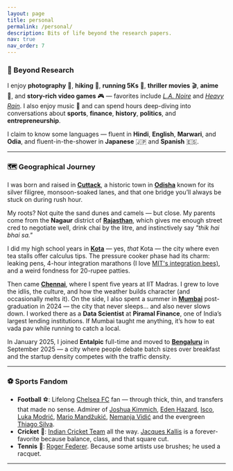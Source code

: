 ```yaml
---
layout: page
title: personal
permalink: /personal/
description: Bits of life beyond the research papers.
nav: true
nav_order: 7
---
```


### 🎨 Beyond Research

I enjoy **photography** 📸, **hiking** 🥾, **running 5Ks** 🏃, **thriller movies** 🎬, **anime** 🎌, and **story-rich video games** 🎮 — favorites include [*L.A. Noire*](https://en.wikipedia.org/wiki/L.A._Noire) and [*Heavy Rain*](https://en.wikipedia.org/wiki/Heavy_Rain). I also enjoy music 🎵 and can spend hours deep-diving into conversations about **sports**, **finance**, **history**, **politics**, and **entrepreneurship**.

I claim to know some languages — fluent in **Hindi**, **English**, **Marwari**, and **Odia**, and fluent-in-the-shower in **Japanese** 🇯🇵 and **Spanish** 🇪🇸.

---

### 🗺️ Geographical Journey

I was born and raised in [**Cuttack**](https://share.google/t5Ry9TdYWufxIpPTW), a historic town in [**Odisha**](https://share.google/oCfWh8Y6G0fGNOGIo) known for its silver filigree, monsoon-soaked lanes, and that one bridge you’ll always be stuck on during rush hour.

My roots? Not quite the sand dunes and camels — but close. My parents come from the **Nagaur** district of [**Rajasthan**](https://share.google/XtD3uod0zHPvA77x6), which gives me enough street cred to negotiate well, drink chai by the litre, and instinctively say *"thik hai bhai sa."*

I did my high school years in [**Kota**](https://share.google/41je8terygMzOoRyN) — yes, *that* Kota — the city where even tea stalls offer calculus tips. The pressure cooker phase had its charm: leaking pens, 4-hour integration marathons (I love [MIT's integration bees)](https://math.mit.edu/~yyao1/integrationbee.html), and a weird fondness for 20-rupee patties.

Then came [**Chennai**](https://share.google/pufuApBKUZVL40NZq), where I spent five years at IIT Madras. I grew to love the idlis, the culture, and how the weather builds character (and occasionally melts it). On the side, I also spent a summer in [**Mumbai**](https://share.google/k3O2TB0s9KPxBgJLv) post-graduation in 2024 — the city that never sleeps… and also never slows down. I worked there as a **Data Scientist** at **Piramal Finance**, one of India’s largest lending institutions. If Mumbai taught me anything, it’s how to eat vada pav while running to catch a local.

In January 2025, I joined **Entalpic** full-time and moved to [**Bengaluru**](https://share.google/Fa7kpUFYO11JXA1sh) in September 2025 — a city where people debate batch sizes over breakfast and the startup density competes with the traffic density.

---

### ⚽ Sports Fandom

- **Football** ⚽: Lifelong [Chelsea FC](https://en.wikipedia.org/wiki/Chelsea_F.C.) fan — through thick, thin, and transfers that made no sense. Admirer of [Joshua Kimmich](https://en.wikipedia.org/wiki/Joshua_Kimmich), [Eden Hazard](https://en.wikipedia.org/wiki/Eden_Hazard), [Isco](https://en.wikipedia.org/wiki/Isco), [Luka Modrić](https://en.wikipedia.org/wiki/Luka_Modri%C4%87), [Mario Mandžukić](https://en.wikipedia.org/wiki/Mario_Mand%C5%BEuki%C4%87), [Nemanja Vidić](https://en.wikipedia.org/wiki/Nemanja_Vidi%C4%87) and the evergreen [Thiago Silva](https://en.wikipedia.org/wiki/Thiago_Silva).  
- **Cricket** 🏏: [Indian Cricket Team](https://en.wikipedia.org/wiki/India_national_cricket_team) all the way. [Jacques Kallis](https://en.wikipedia.org/wiki/Jacques_Kallis) is a forever-favorite because balance, class, and that square cut.  
- **Tennis** 🎾: [Roger Federer](https://en.wikipedia.org/wiki/Roger_Federer). Because some artists use brushes; he used a racquet.

---
